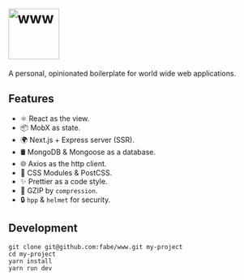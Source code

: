 <h1><img src="https://i.imgur.com/HvgQgik.jpg" alt="www" width="100"></h1>

A personal, opinionated boilerplate for world wide web applications.

## Features

- ⚛️ React as the view.
- 📦 MobX as state.
- 🌍 Next.js + Express server (SSR).
- 🛢 MongoDB & Mongoose as a database.
- 🌐 Axios as the http client.
- 💅 CSS Modules & PostCSS.
- ✨ Prettier as a code style.
- 🐜 GZIP by `compression`.
- 🔒 `hpp` & `helmet` for security.

## Development

    git clone git@github.com:fabe/www.git my-project
    cd my-project
    yarn install
    yarn run dev

